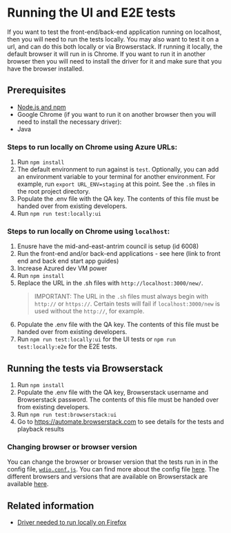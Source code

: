 # Running the UI and E2E tests

If you want to test the front-end/back-end application running on localhost, then you will need to run the tests locally. You may also want to test it on a url, and can do this both locally or via Browserstack. If running it locally, the default browser it will run in is Chrome. If you want to run it in another browser then you will need to install the driver for it and make sure that you have the browser installed.

## Prerequisites

- [Node.js and npm](https://nodejs.org)
- Google Chrome (if you want to run it on another browser then you will need to install the necessary driver):
- Java

### Steps to run locally on Chrome using Azure URLs:

1.  Run `npm install`
2.  The default environment to run against is `test`. Optionally, you can add an environment variable to your terminal for another environment. For example, run `export URL_ENV=staging` at this point. See the `.sh` files in the root project directory.
3.  Populate the .env file with the QA key. The contents of this file must be handed over from existing developers.
4.  Run `npm run test:locally:ui`

### Steps to run locally on Chrome using `localhost`:

1. Enusre have the mid-and-east-antrim council is setup (id 6008)
2. Run the front-end and/or back-end applications - see here (link to front end and back end start app guides)
3. Increase Azured dev VM power
3. Run `npm install`
4. Replace the URL in the .sh files with `http://localhost:3000/new/`.
   > IMPORTANT: The URL in the `.sh` files must always begin with `http://` or `https://`. Certain tests will fail if `localhost:3000/new` is used without the `http://`, for example.
5. Populate the .env file with the QA key. The contents of this file must be handed over from existing developers.
6. Run `npm run test:locally:ui` for the UI tests or `npm run test:locally:e2e` for the E2E tests.

## Running the tests via Browserstack

1. Run `npm install`
2. Populate the .env file with the QA key, Browserstack username and Browserstack password. The contents of this file must be handed over from existing developers.
3. Run `npm run test:browserstack:ui`
4. Go to https://automate.browserstack.com to see details for the tests and playback results

### Changing browser or browser version

You can change the browser or browser version that the tests run in in the config file, [`wdio.conf.js`](../../wdio.conf.js). You can find more about the config file [here](./the-config-file.md). The different browsers and versions that are available on Browserstack are available [here](https://www.browserstack.com/automate/capabilities).

## Related information

- [Driver needed to run locally on Firefox](https://www.npmjs.com/package/geckodriver)
